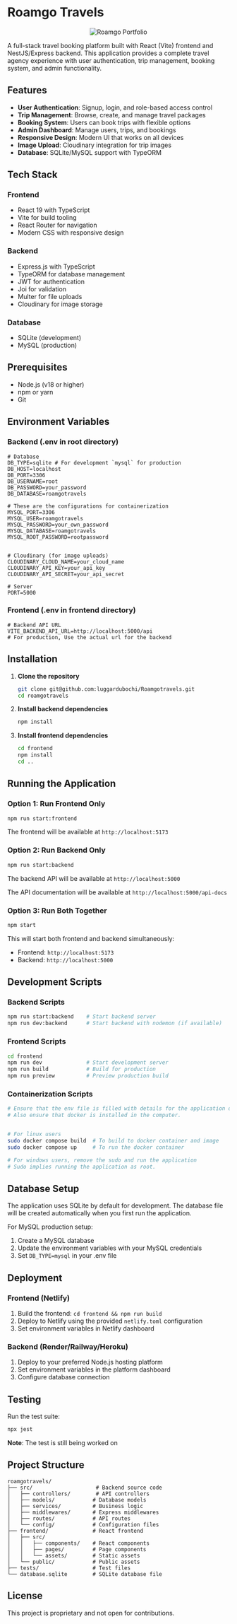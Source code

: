 # Roamgo Travels

<center><img src="frontend/src/assets/roamtravel_logo.png" alt="Roamgo Portfolio"></center>

A full-stack travel booking platform built with React (Vite) frontend and NestJS/Express backend. This application provides a complete travel agency experience with user authentication, trip management, booking system, and admin functionality.

## Features

- **User Authentication**: Signup, login, and role-based access control
- **Trip Management**: Browse, create, and manage travel packages
- **Booking System**: Users can book trips with flexible options
- **Admin Dashboard**: Manage users, trips, and bookings
- **Responsive Design**: Modern UI that works on all devices
- **Image Upload**: Cloudinary integration for trip images
- **Database**: SQLite/MySQL support with TypeORM

## Tech Stack

### Frontend
- React 19 with TypeScript
- Vite for build tooling
- React Router for navigation
- Modern CSS with responsive design

### Backend
- Express.js with TypeScript
- TypeORM for database management
- JWT for authentication
- Joi for validation
- Multer for file uploads
- Cloudinary for image storage

### Database
- SQLite (development)
- MySQL (production)

## Prerequisites

- Node.js (v18 or higher)
- npm or yarn
- Git

## Environment Variables

### Backend (.env in root directory)
```env
# Database
DB_TYPE=sqlite # For development `mysql` for production
DB_HOST=localhost
DB_PORT=3306
DB_USERNAME=root
DB_PASSWORD=your_password
DB_DATABASE=roamgotravels

# These are the configurations for containerization
MYSQL_PORT=3306
MYSQL_USER=roamgotravels
MYSQL_PASSWORD=your_own_password
MYSQL_DATABASE=roamgotravels
MYSQL_ROOT_PASSWORD=rootpassword


# Cloudinary (for image uploads)
CLOUDINARY_CLOUD_NAME=your_cloud_name
CLOUDINARY_API_KEY=your_api_key
CLOUDINARY_API_SECRET=your_api_secret

# Server
PORT=5000
```

### Frontend (.env in frontend directory)
```env
# Backend API URL
VITE_BACKEND_API_URL=http://localhost:5000/api
# For production, Use the actual url for the backend 
```

## Installation

1. **Clone the repository**
   ```bash
   git clone git@github.com:luggardubochi/Roamgotravels.git
   cd roamgotravels
   ```

2. **Install backend dependencies**
   ```bash
   npm install
   ```

3. **Install frontend dependencies**
   ```bash
   cd frontend
   npm install
   cd ..
   ```

## Running the Application

### Option 1: Run Frontend Only
```bash
npm run start:frontend
```
The frontend will be available at `http://localhost:5173`

### Option 2: Run Backend Only
```bash
npm run start:backend
```
The backend API will be available at `http://localhost:5000`

The API documentation will be available at `http://localhost:5000/api-docs`

### Option 3: Run Both Together
```bash
npm start
```
This will start both frontend and backend simultaneously:
- Frontend: `http://localhost:5173`
- Backend: `http://localhost:5000`

## Development Scripts

### Backend Scripts
```bash
npm run start:backend    # Start backend server
npm run dev:backend      # Start backend with nodemon (if available)
```

### Frontend Scripts
```bash
cd frontend
npm run dev              # Start development server
npm run build            # Build for production
npm run preview          # Preview production build
```

### Containerization Scripts
```bash
# Ensure that the env file is filled with details for the application development.
# Also ensure that docker is installed in the computer.


# For linux users
sudo docker compose build  # To build to docker container and image
sudo docker compose up 	   # To run the docker container

# For windows users, remove the sudo and run the application
# Sudo implies running the application as root.
```

## Database Setup

The application uses SQLite by default for development. The database file will be created automatically when you first run the application.

For MySQL production setup:
1. Create a MySQL database
2. Update the environment variables with your MySQL credentials
3. Set `DB_TYPE=mysql` in your .env file

## Deployment

### Frontend (Netlify)
1. Build the frontend: `cd frontend && npm run build`
2. Deploy to Netlify using the provided `netlify.toml` configuration
3. Set environment variables in Netlify dashboard

### Backend (Render/Railway/Heroku)
1. Deploy to your preferred Node.js hosting platform
2. Set environment variables in the platform dashboard
3. Configure database connection

## Testing

Run the test suite:
```bash
npx jest
```
**Note**: The test is still being worked on

## Project Structure

```
roamgotravels/
├── src/                    # Backend source code
│   ├── controllers/        # API controllers
│   ├── models/            # Database models
│   ├── services/          # Business logic
│   ├── middlewares/       # Express middlewares
│   ├── routes/            # API routes
│   └── config/            # Configuration files
├── frontend/              # React frontend
│   ├── src/
│   │   ├── components/    # React components
│   │   ├── pages/         # Page components
│   │   └── assets/        # Static assets
│   └── public/            # Public assets
├── tests/                 # Test files
└── database.sqlite        # SQLite database file
```

## License

This project is proprietary and not open for contributions.
